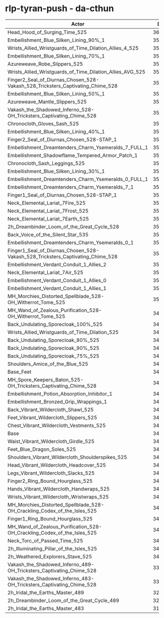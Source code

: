 # rlp-tyran-push - da-cthun
| Actor | DPS | Increase |
|---|:---:|:---:|
|Head_Hood_of_Surging_Time_525|361943|3.93%|
|Embellishment_Blue_Silken_Lining_90%_1|359170|3.14%|
|Wrists_Allied_Wristguards_of_Time_Dilation_Allies_4_525|356852|2.47%|
|Embellishment_Blue_Silken_Lining_70%_1|356831|2.46%|
|Azureweave_Robe_Slippers_525|355741|2.15%|
|Wrists_Allied_Wristguards_of_Time_Dilation_Allies_AVG_525|355005|1.94%|
|Finger2_Seal_of_Diurnas_Chosen_528-Vakash_528_Tricksters_Captivating_Chime_528|354514|1.80%|
|Embellishment_Blue_Silken_Lining_50%_1|354352|1.75%|
|Azureweave_Mantle_Slippers_525|354259|1.73%|
|Vakash_the_Shadowed_Inferno_528-OH_Tricksters_Captivating_Chime_528|354152|1.70%|
|Chronocloth_Gloves_Sash_525|353675|1.56%|
|Embellishment_Blue_Silken_Lining_40%_1|353175|1.41%|
|Finger2_Seal_of_Diurnas_Chosen_528-STAP_1|352962|1.35%|
|Embellishment_Dreamtenders_Charm_Ysemeralds_7_FULL_1|352752|1.29%|
|Embellishment_Shadowflame_Tempered_Armor_Patch_1|352593|1.25%|
|Chronocloth_Sash_Leggings_525|352329|1.17%|
|Embellishment_Blue_Silken_Lining_30%_1|351980|1.07%|
|Embellishment_Dreamtenders_Charm_Ysemeralds_0_FULL_1|351829|1.03%|
|Embellishment_Dreamtenders_Charm_Ysemeralds_7_1|351811|1.02%|
|Finger1_Seal_of_Diurnas_Chosen_528-STAP_1|351601|0.96%|
|Neck_Elemental_Lariat_7Fire_525|351495|0.93%|
|Neck_Elemental_Lariat_7Frost_525|351416|0.91%|
|Neck_Elemental_Lariat_7Earth_525|351328|0.88%|
|2h_Dreambinder_Loom_of_the_Great_Cycle_528|351227|0.86%|
|Back_Voice_of_the_Silent_Star_535|351129|0.83%|
|Embellishment_Dreamtenders_Charm_Ysemeralds_0_1|351108|0.82%|
|Finger1_Seal_of_Diurnas_Chosen_528-Vakash_528_Tricksters_Captivating_Chime_528|351066|0.81%|
|Embellishment_Verdant_Conduit_1_Allies_2|350746|0.72%|
|Neck_Elemental_Lariat_7Air_525|350720|0.71%|
|Embellishment_Verdant_Conduit_1_Allies_0|350603|0.68%|
|Embellishment_Verdant_Conduit_1_Allies_1|350549|0.66%|
|MH_Morchies_Distorted_Spellblade_528-OH_Witherrot_Tome_525|350250|0.57%|
|MH_Wand_of_Zealous_Purification_528-OH_Witherrot_Tome_525|349916|0.48%|
|Back_Undulating_Sporecloak_100%_525|349815|0.45%|
|Wrists_Allied_Wristguards_of_Time_Dilation_525|349778|0.44%|
|Back_Undulating_Sporecloak_80%_525|349604|0.39%|
|Back_Undulating_Sporecloak_90%_525|349567|0.38%|
|Back_Undulating_Sporecloak_75%_525|349505|0.36%|
|Shoulders_Amice_of_the_Blue_525|349458|0.35%|
|Base_Feet|348888|0.18%|
|MH_Spore_Keepers_Baton_525-OH_Tricksters_Captivating_Chime_528|348661|0.12%|
|Embellishment_Potion_Absorption_Inhibitor_1|348568|0.09%|
|Embellishment_Bronzed_Grip_Wrappings_1|348323|0.02%|
|Back_Vibrant_Wildercloth_Shawl_525|348295|0.01%|
|Feet_Vibrant_Wildercloth_Slippers_525|348266|0.01%|
|Chest_Vibrant_Wildercloth_Vestments_525|348256|0.00%|
|Base|348248|0.00%|
|Waist_Vibrant_Wildercloth_Girdle_525|348035|-0.06%|
|Feet_Blue_Dragon_Soles_525|348023|-0.06%|
|Shoulders_Vibrant_Wildercloth_Shoulderspikes_525|347956|-0.08%|
|Head_Vibrant_Wildercloth_Headcover_525|347936|-0.09%|
|Legs_Vibrant_Wildercloth_Slacks_525|347825|-0.12%|
|Finger2_Ring_Bound_Hourglass_525|347649|-0.17%|
|Hands_Vibrant_Wildercloth_Handwraps_525|347637|-0.18%|
|Wrists_Vibrant_Wildercloth_Wristwraps_525|347597|-0.19%|
|MH_Morchies_Distorted_Spellblade_528-OH_Crackling_Codex_of_the_Isles_525|347136|-0.32%|
|Finger1_Ring_Bound_Hourglass_525|346929|-0.38%|
|MH_Wand_of_Zealous_Purification_528-OH_Crackling_Codex_of_the_Isles_525|346587|-0.48%|
|Neck_Torc_of_Passed_Time_525|346564|-0.48%|
|2h_Illuminating_Pillar_of_the_Isles_525|345491|-0.79%|
|2h_Weathered_Explorers_Stave_525|344777|-1.00%|
|Vakash_the_Shadowed_Inferno_489-OH_Tricksters_Captivating_Chime_528|333997|-4.09%|
|Vakash_the_Shadowed_Inferno_483-OH_Tricksters_Captivating_Chime_528|331706|-4.75%|
|2h_Iridal_the_Earths_Master_489|323639|-7.07%|
|2h_Dreambinder_Loom_of_the_Great_Cycle_489|323011|-7.25%|
|2h_Iridal_the_Earths_Master_483|319975|-8.12%|
